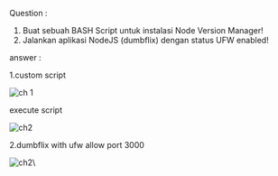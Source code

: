 Question :

1. Buat sebuah BASH Script untuk instalasi Node Version Manager!
2. Jalankan aplikasi NodeJS (dumbflix) dengan status UFW enabled!

answer :

1.custom script

![ch 1](https://user-images.githubusercontent.com/91004163/227318020-56b67e0c-58e6-4e04-b4bc-2c27b4bf1298.png)



execute script


![ch2](https://user-images.githubusercontent.com/91004163/227318034-2d5a66de-8435-4f29-bb54-94dc8f16d172.png)


2.dumbflix with ufw allow port 3000

![ch2](https://user-images.githubusercontent.com/91004163/227320599-9f38e199-fb03-4110-b394-b685bc62de9c.png)\


